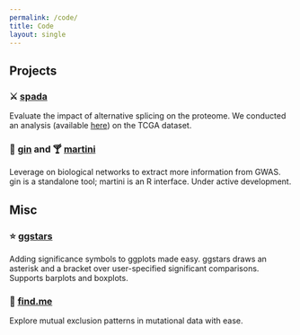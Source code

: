 ```yaml
---
permalink: /code/
title: Code
layout: single
---
```


## Projects

### ⚔️ [spada](https://github.com/hclimente/spada)

Evaluate the impact of alternative splicing on the proteome. We conducted an analysis (available [here](https://github.com/hclimente/smartas)) on the TCGA dataset.

### 🍶 [gin](https://github.com/hclimente/gin) and 🍸 [martini](https://github.com/hclimente/martini)

Leverage on biological networks to extract more information from GWAS. gin is a standalone tool; martini is an R interface. Under active development.

## Misc

### ⭐ [ggstars](https://github.com/hclimente/ggstars)

Adding significance symbols to ggplots made easy. ggstars draws an asterisk and a bracket over user-specified significant comparisons. Supports barplots and boxplots.

### 🔎 [find.me](https://github.com/hclimente/find.me)

Explore mutual exclusion patterns in mutational data with ease.

